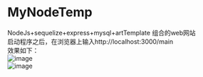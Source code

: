 # MyNodeTemp
NodeJs+sequelize+express+mysql+artTemplate 组合的web网站
<br/>
启动程序之后，在浏览器上输入http://localhost:3000/main
<br/>
效果如下：
<br/>
![image](https://github.com/quanzhian/generate-code/blob/master/public/images/page_main_index.png)
<br/>
![image](https://github.com/quanzhian/generate-code/blob/master/public/images/page_main.png)
<br/>
